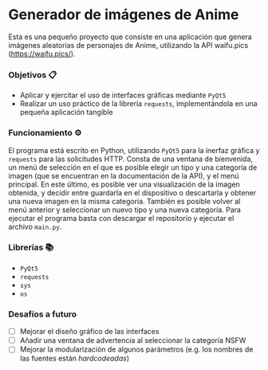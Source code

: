 # Generador de imágenes de Anime

Esta es una pequeño proyecto que consiste en una aplicación que genera imágenes aleatorias de personajes de Anime, utilizando la API waifu.pics (https://waifu.pics/).

### Objetivos :clipboard:

- Aplicar y ejercitar el uso de interfaces gráficas mediante ```PyQt5```
- Realizar un uso práctico de la librería ```requests```, implementándola en una pequeña aplicación tangible

### Funcionamiento :gear:
El programa está escrito en Python, utilizando ```PyQt5``` para la inerfaz gráfica y ```requests``` para las solicitudes HTTP. Consta de una ventana de bienvenida, un menú de selección en el que es posible elegir un tipo y una categoría de imagen (que se encuentran en la documentación de la API), y el menú principal. En este último, es posible ver una visualización de la imagen obtenida, y decidir entre guardarla en el dispositivo o descartarla y obtener una nueva imagen en la misma categoría. También es posible volver al menú anterior y seleccionar un nuevo tipo y una nueva categoría. Para ejecutar el programa basta con descargar el repositorio y ejecutar el archivo ```main.py```.

### Librerías :books:
- ```PyQt5```
- ```requests```
- ```sys```
- ```os```
  
### Desafíos a futuro
- [ ] Mejorar el diseño gráfico de las interfaces
- [ ] Añadir una ventana de advertencia al seleccionar la categoría NSFW
- [ ] Mejorar la modularización de algunos parámetros (e.g. los nombres de las fuentes están *hardcodeadas*)